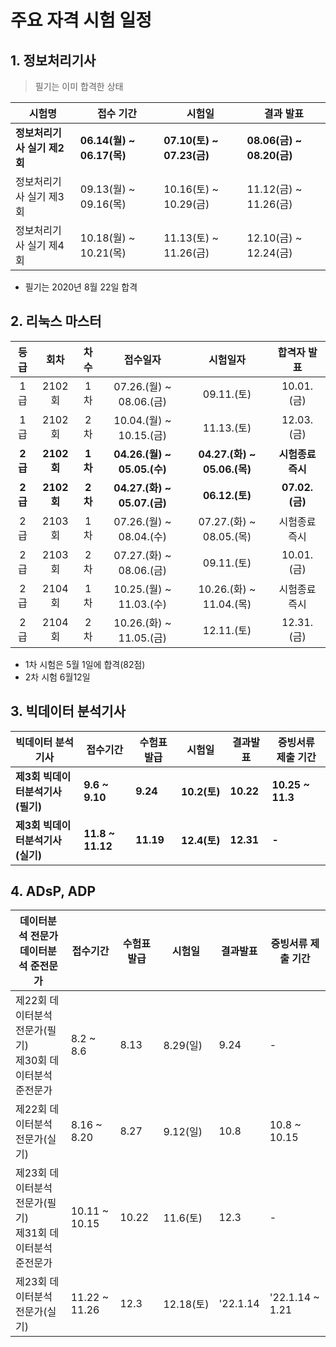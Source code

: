 # 주요 자격 시험 일정

## 1. 정보처리기사

> 필기는 이미 합격한 상태

| 시험명                      | 접수 기간                 | 시험일                    | 결과 발표                 |
| --------------------------- | ------------------------- | ------------------------- | ------------------------- |
| **정보처리기사 실기 제2회** | **06.14(월) ~ 06.17(목)** | **07.10(토) ~ 07.23(금)** | **08.06(금) ~ 08.20(금)** |
| 정보처리기사 실기 제3회     | 09.13(월) ~ 09.16(목)     | 10.16(토) ~ 10.29(금)     | 11.12(금) ~ 11.26(금)     |
| 정보처리기사 실기 제4회     | 10.18(월) ~ 10.21(목)     | 11.13(토) ~ 11.26(금)     | 12.10(금) ~ 12.24(금)     |

- 필기는 2020년 8월 22일 합격



## 2. 리눅스 마스터

|  등급   |    회차    |  차수   |          접수일자           |          시험일자           |    합격자 발표    |
| :-----: | :--------: | :-----: | :-------------------------: | :-------------------------: | :---------------: |
|   1급   |   2102회   |   1차   |   07.26.(월) ~ 08.06.(금)   |         09.11.(토)          |    10.01.(금)     |
|   1급   |   2102회   |   2차   |   10.04.(월) ~ 10.15.(금)   |         11.13.(토)          |    12.03.(금)     |
| **2급** | **2102회** | **1차** | **04.26.(월) ~ 05.05.(수)** | **04.27.(화) ~ 05.06.(목)** | **시험종료 즉시** |
| **2급** | **2102회** | **2차** | **04.27.(화) ~ 05.07.(금)** |       **06.12.(토)**        |  **07.02.(금)**   |
|   2급   |   2103회   |   1차   |   07.26.(월) ~ 08.04.(수)   |   07.27.(화) ~ 08.05.(목)   |   시험종료 즉시   |
|   2급   |   2103회   |   2차   |   07.27.(화) ~ 08.06.(금)   |         09.11.(토)          |    10.01.(금)     |
|   2급   |   2104회   |   1차   |   10.25.(월) ~ 11.03.(수)   |   10.26.(화) ~ 11.04.(목)   |   시험종료 즉시   |
|   2급   |   2104회   |   2차   |   10.26.(화) ~ 11.05.(금)   |         12.11.(토)          |    12.31.(금)     |

- 1차 시험은 5월 1일에 합격(82점)
- 2차 시험 6월12일



## 3. 빅데이터 분석기사

| 빅데이터 분석기사                | 접수기간         | 수험표발급 | 시험일       | 결과발표  | 증빙서류 제출 기간 |
| -------------------------------- | ---------------- | ---------- | ------------ | --------- | ------------------ |
| **제3회 빅데이터분석기사(필기)** | **9.6 ~ 9.10**   | **9.24**   | **10.2(토)** | **10.22** | **10.25 ~ 11.3**   |
| **제3회 빅데이터분석기사(실기)** | **11.8 ~ 11.12** | **11.19**  | **12.4(토)** | **12.31** | **-**              |



## 4. ADsP, ADP

| 데이터분석 전문가<br/>데이터분석 준전문가                    | 접수기간      | 수험표발급 | 시험일    | 결과발표 | 증빙서류 제출 기간 |
| ------------------------------------------------------------ | ------------- | ---------- | --------- | -------- | ------------------ |
| 제22회 데이터분석 전문가(필기)<br />제30회 데이터분석 준전문가 | 8.2 ~ 8.6     | 8.13       | 8.29(일)  | 9.24     | -                  |
| 제22회 데이터분석 전문가(실기)                               | 8.16 ~ 8.20   | 8.27       | 9.12(일)  | 10.8     | 10.8 ~ 10.15       |
| 제23회 데이터분석 전문가(필기)<br />제31회 데이터분석 준전문가 | 10.11 ~ 10.15 | 10.22      | 11.6(토)  | 12.3     | -                  |
| 제23회 데이터분석 전문가(실기)                               | 11.22 ~ 11.26 | 12.3       | 12.18(토) | '22.1.14 | '22.1.14 ~ 1.21    |
